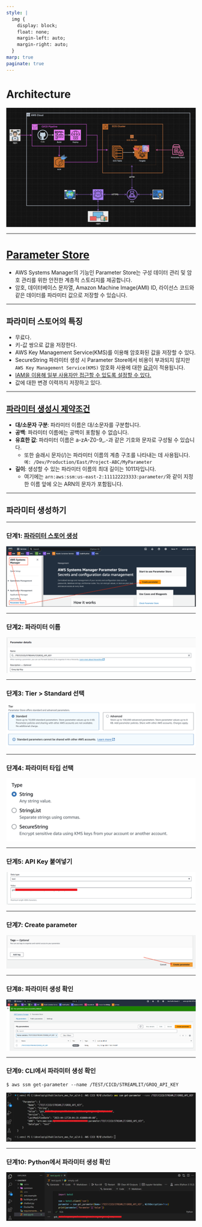 ```yaml
---
style: |
  img {
    display: block;
    float: none;
    margin-left: auto;
    margin-right: auto;
  }
marp: true
paginate: true
---
```

# Architecture
![w:850](./img/image-14.png)

---
# [Parameter Store](https://docs.aws.amazon.com/ko_kr/systems-manager/latest/userguide/systems-manager-parameter-store.html)
- AWS Systems Manager의 기능인 Parameter Store는 구성 데이터 관리 및 암호 관리를 위한 안전한 계층적 스토리지를 제공합니다. 
- 암호, 데이터베이스 문자열, Amazon Machine Image(AMI) ID, 라이선스 코드와 같은 데이터를 파라미터 값으로 저장할 수 있습니다.

---
## 파라미터 스토어의 특징
- 무료다.
- 키-값 쌍으로 값을 저장한다.
- AWS Key Management Service(KMS)를 이용해 암호화된 값을 저장할 수 있다.
- SecureString 파라미터 생성 시 Parameter Store에서 비용이 부과되지 않지만 `AWS Key Management Service(KMS)` 암호화 사용에 대한 [요금]((https://aws.amazon.com/kms/pricing/))이 적용됩니다.
- [IAM을 이용해 일부 사용자만 접근할 수 있도록 설정할 수 있다.](https://docs.aws.amazon.com/ko_kr/systems-manager/latest/userguide/sysman-paramstore-access.html)
- 값에 대한 변경 이력까지 저장하고 있다.

---
## [파라미터 생성시 제약조건](https://docs.aws.amazon.com/ko_kr/systems-manager/latest/userguide/sysman-paramstore-su-create.html)
- **대/소문자 구분**: 파라미터 이름은 대/소문자를 구분합니다.
- **공백**: 파라미터 이름에는 공백이 포함될 수 없습니다.
- **유효한 값**: 파라미터 이름은 a-zA-Z0-9_.-과 같은 기호와 문자로 구성될 수 있습니다.
  - 또한 슬래시 문자(/)는 파라미터 이름의 계층 구조를 나타내는 데 사용됩니다. `예: /Dev/Production/East/Project-ABC/MyParameter`
- **길이**: 생성할 수 있는 파라미터 이름의 최대 길이는 1011자입니다. 
  - 여기에는 `arn:aws:ssm:us-east-2:111122223333:parameter/`와 같이 지정한 이름 앞에 오는 ARN의 문자가 포함됩니다.

---
## 파라미터 생성하기 

---
### 단계1: [파라미터 스토어 생성](https://ap-northeast-2.console.aws.amazon.com/systems-manager/parameters?region=ap-northeast-2)
![alt text](./img/image-15.png)

---
### 단계2: 파라미터 이름
![alt text](./img/image-16.png)

---
### 단계3: Tier > Standard 선택
![alt text](./img/image-18.png)

---
### 단계4: 파라미터 타입 선택 
![alt text](./img/image-19.png)

---
### 단계5: API Key 붙여넣기
![alt text](./img/image-17.png)

---
### 단계7: Create parameter
![alt text](./img/image-20.png)

---
### 단계8: 파라미터 생성 확인 
![alt text](./img/image-21.png)

---
### 단계9: CLI에서 파라미터 생성 확인 
```shell
$ aws ssm get-parameter --name /TEST/CICD/STREAMLIT/GROQ_API_KEY
```
![alt text](./img/image-22.png)

---
### 단계10: Python에서 파라미터 생성 확인 
![alt text](./img/image-23.png)

